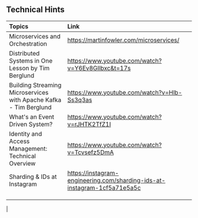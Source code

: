 ## Technical Hints

| Topics                                                       | Link                                                         |
| :----------------------------------------------------------- | :----------------------------------------------------------- |
| Microservices and Orchestration                              | https://martinfowler.com/microservices/                      |
| Distributed Systems in One Lesson by Tim Berglund            | https://www.youtube.com/watch?v=Y6Ev8GIlbxc&t=17s            |
| Building Streaming Microservices with Apache Kafka - Tim Berglund | https://www.youtube.com/watch?v=Hlb-Ss3q3as                  |
| What's an Event Driven System?                               | https://www.youtube.com/watch?v=rJHTK2TfZ1I                  |
| Identity and Access Management: Technical Overview           | https://www.youtube.com/watch?v=Tcvsefz5DmA                  |
| Sharding & IDs at Instagram                                  | https://instagram-engineering.com/sharding-ids-at-instagram-1cf5a71e5a5c |
|                                                              |                                                              |
|                                                              |                                                              |
|                                                              |                                                              |
|






